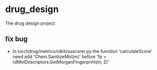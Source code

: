 # drug_design
The drug design project

## fix bug
- In torchdrug/metrics/rdkit/sascorer.py the function 'calculateScore' need add 'Chem.SanitizeMol(m)' before 'fp = rdMolDescriptors.GetMorganFingerprint(m, 2)'
